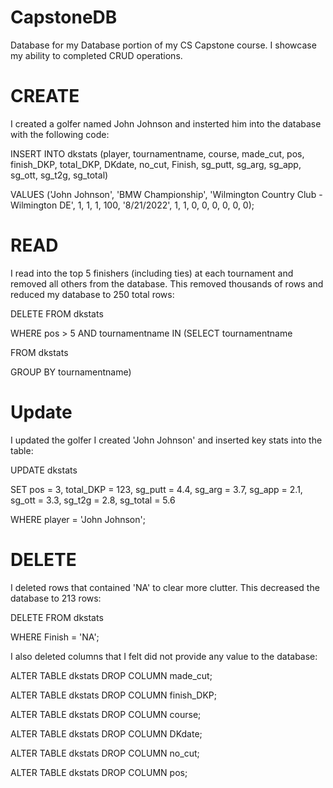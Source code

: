 # CapstoneDB
Database for my Database portion of my CS Capstone course. I showcase my ability to completed CRUD operations.

# CREATE

I created a golfer named John Johnson and insterted him into the database with the following code:

INSERT INTO dkstats (player, tournamentname, course, made_cut, pos, finish_DKP, total_DKP, DKdate, no_cut, Finish, sg_putt, sg_arg, sg_app, sg_ott, sg_t2g, sg_total) 

VALUES ('John Johnson', 'BMW Championship', 'Wilmington Country Club - Wilmington DE', 1, 1, 1, 100, '8/21/2022', 1, 1, 0, 0, 0, 0, 0, 0);

# READ

I read into the top 5 finishers (including ties) at each tournament and removed all others from the database. This removed thousands of rows and reduced my database to 250 total rows:

DELETE FROM dkstats

WHERE pos > 5 AND tournamentname IN (SELECT tournamentname

FROM dkstats

GROUP BY tournamentname)

# Update

I updated the golfer I created 'John Johnson' and inserted key stats into the table:

UPDATE dkstats

SET pos = 3, total_DKP = 123, sg_putt = 4.4, sg_arg = 3.7, sg_app = 2.1, sg_ott = 3.3, sg_t2g = 2.8, sg_total = 5.6

WHERE player = 'John Johnson';

# DELETE

I deleted rows that contained 'NA' to clear more clutter. This decreased the database to 213 rows:

DELETE FROM dkstats

WHERE Finish = 'NA';

I also deleted columns that I felt did not provide any value to the database:

ALTER TABLE dkstats DROP COLUMN made_cut;

ALTER TABLE dkstats DROP COLUMN finish_DKP;

ALTER TABLE dkstats DROP COLUMN course;

ALTER TABLE dkstats DROP COLUMN DKdate;

ALTER TABLE dkstats DROP COLUMN no_cut;

ALTER TABLE dkstats DROP COLUMN pos;

